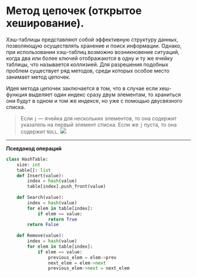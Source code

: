 # **Метод цепочек (открытое хеширование).**
Хэш-таблицы представляют собой эффективную структуру данных, позволяющую осуществлять хранение и поиск информации. Однако, при использовании хэш-таблиц возможно возникновение ситуаций, когда два или более ключей отображаются в одну и ту же ячейку таблицы, что называется коллизией. Для разрешения подобных проблем существует ряд методов, среди которых особое место занимает метод цепочек.

Идея метода цепочек заключается в том, что в случае если хеш-функция выделяет один индекс сразу двум элементам, то храниться они будут в одном и том же индексе, но уже с помощью двусвязного списка.
> Если ```j``` — ячейка для нескольких элементов, то она содержит указатель на первый элемент списка. Если же ```j``` пуста, то она содержит ```NULL```.
![](https://lh3.googleusercontent.com/Yd-JtIVQlDI9U9b7N3miEc_McdYR2nTT2ruVNPA3cQ0dJ-Rn8OPmkMHjrQGNqUh39hoBV8En3-pGpmvuLYA1OQ1pcCc--EaOQXmDSdDrKBsNYNoBYh5jzSIxY6kRLSMnlOSCrIWr)
***
**Псевдокод операций**
```python
class HashTable:
    size: int
    table[]: list
    def Insert(value):
        index = hash(value)
        table[index].push_front(value)
        
    def Search(value):
        index = hash(value)
        for elem in table[index]:
            if elem == value:
                return True
        return False
        
    def Remove(value):
        index = hash(value)
        for elem in table[index]:
            if elem == value:
                previous_elem = elem->prev
                next_elem = elem->next
                previous_elem->next = next_elem
       
    